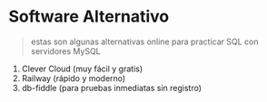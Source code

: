 # Software Alternativo

> estas son algunas alternativas online para practicar SQL con servidores MySQL

1. Clever Cloud (muy fácil y gratis)
2. Railway (rápido y moderno)
3. db-fiddle (para pruebas inmediatas sin registro)

